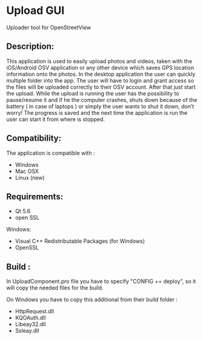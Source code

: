 # Upload GUI 
Uploader tool for OpenStreetView

## Description:
This application is used to easily upload photos and videos, taken with the iOS/Android OSV application or any other device 
which saves GPS location information onto the photos. In the desktop application the user can quickly multiple folder into 
the app. The user will have to login and grant access so the files will be uploaded correctly to their OSV account. 
After that just start the upload. While the upload is running the user has the possibility to pause/resume it and if he the 
computer crashes, shuts down because of the battery ( in case of laptops ) or simply the user wants to shut it down, don’t 
worry! The progress is saved and the next time the application is run the user can start it from where is stopped.


## Compatibility: 
The application is compatible with :
- Windows
- Mac OSX
- Linux (new)
    
## Requirements:
- Qt 5.6
- open SSL

Windows:
- Visual C++ Redistributable Packages (for Windows)
- OpenSSL

## Build :
  In UploadComponent.pro file you have to specify "CONFIG += deploy", so it will copy the needed files for the build.
  
  On Windows you have to copy this additional from their build folder :
-	HttpRequest.dll
-	KQOAuth.dll
-	Libeay32.dll
-	Ssleay.dll
